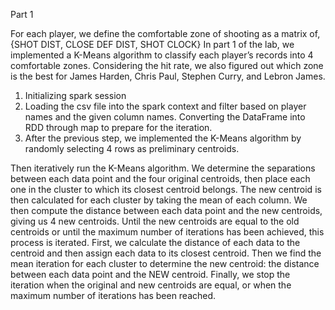 Part 1

For each player, we define the comfortable zone of shooting as a matrix of,
{SHOT DIST, CLOSE DEF DIST, SHOT CLOCK}
In part 1 of the lab, we implemented a K-Means algorithm to classify each player’s records into 4 comfortable zones. Considering the hit rate, we also figured out which zone is the best for James Harden, Chris Paul, Stephen Curry, and Lebron James.
1.	Initializing spark session
2.	Loading the csv file into the spark context and filter based on player names and the given column names. Converting the DataFrame into RDD through map to prepare for the iteration.
3.	After the previous step, we implemented the K-Means algorithm by randomly selecting 4 rows as preliminary centroids.

Then iteratively run the K-Means algorithm. We determine the separations between each data point and the four original centroids, then place each one in the cluster to which its closest centroid belongs. The new centroid is then calculated for each cluster by taking the mean of each column. We then compute the distance between each data point and the new centroids, giving us 4 new centroids. Until the new centroids are equal to the old centroids or until the maximum number of iterations has been achieved, this process is iterated.
First, we calculate the distance of each data to the centroid and then assign each data to its closest centroid. Then we find the mean iteration for each cluster to determine the new centroid: the distance between each data point and the NEW centroid. Finally, we stop the iteration when the original and new centroids are equal, or when the maximum number of iterations has been reached.
